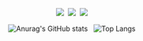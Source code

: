 <div align=center>
<img src="https://img.shields.io/badge/Python-0098FF?style=flat-square&logo=python&logoColor=white"/></a>&nbsp;
<img src="https://img.shields.io/badge/Node.js-99CC00?style=flat-square&logo=node.js&logoColor=white"/></a>&nbsp;
<img src="https://img.shields.io/badge/php-848ab8?style=flat-square&logo=php&logoColor=white"/></a>
</div>

<div align=center>

 ![Anurag's GitHub stats](https://github-readme-stats.vercel.app/api?username=FDc0d3&show_icons=true&theme=vue)&nbsp;&nbsp;
 ![Top Langs](https://github-readme-stats.vercel.app/api/top-langs/?username=FDc0d3&layout=compact&theme=vue)</div>
